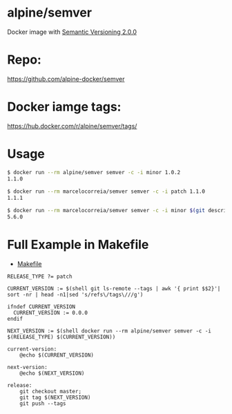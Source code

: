# alpine/semver

Docker image with [Semantic Versioning 2.0.0](https://semver.org/)

# Repo:

https://github.com/alpine-docker/semver

# Docker iamge tags:

https://hub.docker.com/r/alpine/semver/tags/

# Usage
```bash
$ docker run --rm alpine/semver semver -c -i minor 1.0.2
1.1.0
    
$ docker run --rm marcelocorreia/semver semver -c -i patch 1.1.0
1.1.1

$ docker run --rm marcelocorreia/semver semver -c -i minor $(git describe --tags --abbrev=0)
5.6.0
```

# Full Example in Makefile

* [Makefile](./Makefile)

```
RELEASE_TYPE ?= patch

CURRENT_VERSION := $(shell git ls-remote --tags | awk '{ print $$2}'| sort -nr | head -n1|sed 's/refs\/tags\///g')

ifndef CURRENT_VERSION
  CURRENT_VERSION := 0.0.0
endif

NEXT_VERSION := $(shell docker run --rm alpine/semver semver -c -i $(RELEASE_TYPE) $(CURRENT_VERSION))

current-version:
	@echo $(CURRENT_VERSION)

next-version:
	@echo $(NEXT_VERSION)

release:
	git checkout master;
	git tag $(NEXT_VERSION)
	git push --tags
```

